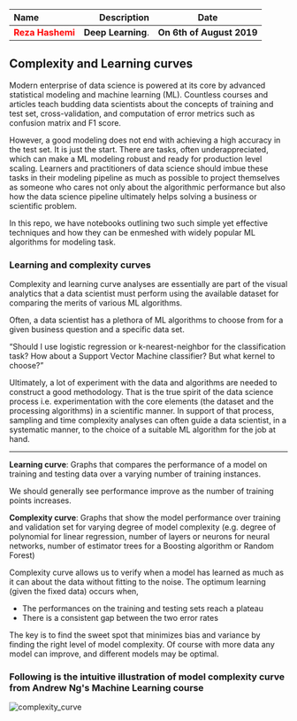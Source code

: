 | Name | Description | Date
| :- |-------------: | :-:
|<font color=red>__Reza Hashemi__</font>| __Deep Learning__.  | __On 6th of August 2019__

## Complexity and Learning curves
Modern enterprise of data science is powered at its core by advanced statistical modeling and machine learning (ML). Countless courses and articles teach budding data scientists about the concepts of training and test set, cross-validation, and computation of error metrics such as confusion matrix and F1 score. 

However, a good modeling does not end with achieving a high accuracy in the test set. It is just the start. There are tasks, often underappreciated, which can make a ML modeling robust and ready for production level scaling. Learners and practitioners of data science should imbue these tasks in their modeling pipeline as much as possible to project themselves as someone who cares not only about the algorithmic performance but also how the data science pipeline ultimately helps solving a business or scientific problem.

In this repo, we have notebooks outlining two such simple yet effective techniques and how they can be enmeshed with widely popular ML algorithms for modeling task.

### Learning and complexity curves

Complexity and learning curve analyses are essentially are part of the visual analytics that a data scientist must perform using the available dataset for comparing the merits of various ML algorithms. 

Often, a data scientist has a plethora of ML algorithms to choose from for a given business question and a specific data set. 

“Should I use logistic regression or k-nearest-neighbor for the classification task? How about a Support Vector Machine classifier? But what kernel to choose?” 

Ultimately, a lot of experiment with the data and algorithms are needed to construct a good methodology. That is the true spirit of the data science process i.e. experimentation with the core elements (the dataset and the processing algorithms) in a scientific manner. In support of that process, sampling and time complexity analyses can often guide a data scientist, in a systematic manner, to the choice of a suitable ML algorithm for the job at hand.

---

**Learning curve**: Graphs that compares the performance of a model on training and testing data over a varying number of training instances. 

We should generally see performance improve as the number of training points increases. 

**Complexity curve**: Graphs that show the model performance over training and validation set for varying degree of model complexity 
(e.g. degree of polynomial for linear regression, number of layers or neurons for neural networks, 
number of estimator trees for a Boosting algorithm or Random Forest)

Complexity curve allows us to verify when a model has learned as much as it can about the data without fitting to the noise. 
The optimum learning (given the fixed data) occurs when,

* The performances on the training and testing sets reach a plateau
* There is a consistent gap between the two error rates

The key is to find the sweet spot that minimizes bias and variance by finding the right level of model complexity.
Of course with more data any model can improve, and different models may be optimal.

### Following is the intuitive illustration of model complexity curve from Andrew Ng's Machine Learning course
![complexity_curve](https://raw.githubusercontent.com/rezapci/PythonMachineLearning/master/Images/Complexity_curve_example.PNG)

